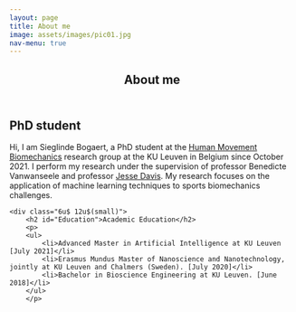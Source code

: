 ```yaml
---
layout: page
title: About me
image: assets/images/pic01.jpg
nav-menu: true
---
```


<!-- Main -->
<div id="main" class="alt">

<!-- One -->
<section id="one">
	<div class="inner">
		<header class="major">
			<h1>About me</h1>
		</header>

<!-- Content -->
<div class="row">
	<div class="6u 12u$(small)">
		<h2 id="PhD">PhD student</h2>
		<p>Hi, I am Sieglinde Bogaert, a PhD student at the <a href="https://gbiomed.kuleuven.be/english/research/50000737/groups/HMB">Human Movement Biomechanics</a> research group at the KU Leuven in Belgium since October 2021. I perform my research under the supervision of professor Benedicte Vanwanseele and professor <a href="https://people.cs.kuleuven.be/~jesse.davis/">Jesse Davis</a>. 
		My research focuses on the application of machine learning techniques to sports biomechanics challenges.</p>
	</div>
	
	<div class="6u$ 12u$(small)">
		<h2 id="Education">Academic Education</h2>
		<p>
		<ul>
			<li>Advanced Master in Artificial Intelligence at KU Leuven [July 2021]</li>
			<li>Erasmus Mundus Master of Nanoscience and Nanotechnology, jointly at KU Leuven and Chalmers (Sweden). [July 2020]</li>
			<li>Bachelor in Bioscience Engineering at KU Leuven. [June 2018]</li>
		</ul>
		</p>
		
		
</div>

		
		
</div>
</section>

</div>
